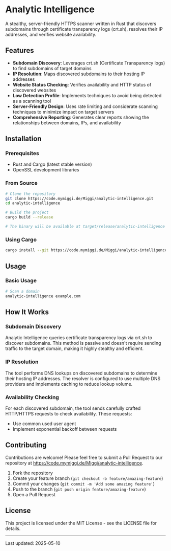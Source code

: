 # Analytic Intelligence

A stealthy, server-friendly HTTPS scanner written in Rust that discovers subdomains through certificate transparency logs (crt.sh), resolves their IP addresses, and verifies website availability.

## Features

- **Subdomain Discovery**: Leverages crt.sh (Certificate Transparency logs) to find subdomains of target domains
- **IP Resolution**: Maps discovered subdomains to their hosting IP addresses
- **Website Status Checking**: Verifies availability and HTTP status of discovered websites
- **Low Detection Profile**: Implements techniques to avoid being detected as a scanning tool
- **Server-Friendly Design**: Uses rate limiting and considerate scanning techniques to minimize impact on target servers
- **Comprehensive Reporting**: Generates clear reports showing the relationships between domains, IPs, and availability

## Installation

### Prerequisites

- Rust and Cargo (latest stable version)
- OpenSSL development libraries

### From Source

```bash
# Clone the repository
git clone https://code.mymiggi.de/Miggi/analytic-intelligence.git
cd analytic-intelligence

# Build the project
cargo build --release

# The binary will be available at target/release/analytic-intelligence
```

### Using Cargo

```bash
cargo install --git https://code.mymiggi.de/Miggi/analytic-intelligence.git
```

## Usage

### Basic Usage

```bash
# Scan a domain
analytic-intelligence example.com
```

## How It Works

### Subdomain Discovery
Analytic Intelligence queries certificate transparency logs via crt.sh to discover subdomains. This method is passive and doesn't require sending traffic to the target domain, making it highly stealthy and efficient.

### IP Resolution
The tool performs DNS lookups on discovered subdomains to determine their hosting IP addresses. The resolver is configured to use multiple DNS providers and implements caching to reduce lookup volume.

### Availability Checking
For each discovered subdomain, the tool sends carefully crafted HTTP/HTTPS requests to check availability. These requests:
- Use common used user agent
- Implement exponential backoff between requests

## Contributing

Contributions are welcome! Please feel free to submit a Pull Request to our repository at https://code.mymiggi.de/Miggi/analytic-intelligence.

1. Fork the repository
2. Create your feature branch (`git checkout -b feature/amazing-feature`)
3. Commit your changes (`git commit -m 'Add some amazing feature'`)
4. Push to the branch (`git push origin feature/amazing-feature`)
5. Open a Pull Request

## License

This project is licensed under the MIT License - see the LICENSE file for details.

---
Last updated: 2025-05-10